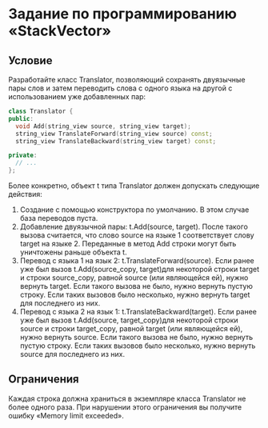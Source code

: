 # Задание по программированию «StackVector»

## Условие ##

Разработайте класс Translator, позволяющий сохранять двуязычные пары слов и затем переводить слова с одного языка на другой с использованием уже добавленных пар:
```cpp
class Translator {
public:
  void Add(string_view source, string_view target);
  string_view TranslateForward(string_view source) const;
  string_view TranslateBackward(string_view target) const;

private:
  // ...
};
```

Более конкретно, объект t типа Translator должен допускать следующие действия:
1. Создание с помощью конструктора по умолчанию. В этом случае база переводов пуста.
2. Добавление двуязычной пары: t.Add(source, target). После такого вызова считается, что слово source на языке 1 соответствует слову target на языке 2. Переданные в метод Add строки могут быть уничтожены раньше объекта t.
3. Перевод с языка 1 на язык 2: t.TranslateForward(source). Если ранее уже был вызов t.Add(source_copy, target)для некоторой строки target и строки source_copy, равной source (или являющейся ей), нужно вернуть target. Если такого вызова не было, нужно вернуть пустую строку. Если таких вызовов было несколько, нужно вернуть target для последнего из них.
4. Перевод с языка 2 на язык 1: t.TranslateBackward(target). Если ранее уже был вызов t.Add(source, target_copy)для некоторой строки source и строки target_copy, равной target (или являющейся ей), нужно вернуть source. Если такого вызова не было, нужно вернуть пустую строку. Если таких вызовов было несколько, нужно вернуть source для последнего из них.

## Ограничения ##

Каждая строка должна храниться в экземпляре класса Translator не более одного раза. При нарушении этого ограничения вы получите ошибку «Memory limit exceeded».
